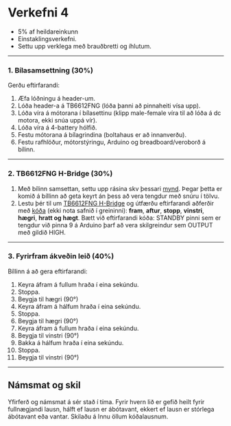 # Verkefni 4 

- 5% af heildareinkunn
- Einstaklingsverkefni.
- Settu upp verklega með brauðbretti og íhlutum.

---

### 1. Bílasamsettning (30%)

Gerðu eftirfarandi:

1. Æfa lóðningu á header-um.
1. Lóða header-a á TB6612FNG (lóða þanni að pinnaheiti vísa upp).
1. Lóða víra á mótorana í bílasettinu (klipp male-female víra til að lóða á dc motora, ekki snúa uppá vír).
1. Lóða víra á 4-battery hólfið.
1. Festu mótorana á bílagrindina (boltahaus er að innanverðu).
1. Festu rafhlöður, mótorstýringu, Arduino og breadboard/veroborð á bílinn. 

---

### 2. TB6612FNG H-Bridge (30%)

1. Með bílinn samsettan, settu upp rásina skv þessari [mynd](https://github.com/VESM2VT/arduino/blob/main/myndir/MotorControllerSetup.png). Þegar þetta er komið á bíllinn að geta keyrt án þess að vera tengdur með snúru í tölvu.
1. Lestu þér til um [TB6612FNG H-Bridge](https://dronebotworkshop.com/tb6612fng-h-bridge/) og útfærðu eftirfarandi aðferðir með [kóða](https://dronebotworkshop.com/tb6612fng-h-bridge/#TB6612FNG_Arduino_Sketch) (ekki nota safnið í greininni): **fram**, **aftur**, **stopp**, **vinstri**, **hægri**, **hratt og hægt**. Bætt við eftirfarandi kóða: STANDBY pinni sem er tengdur við pinna 9 á Arduino þarf að vera skilgreindur sem OUTPUT með gildið HIGH.

---

### 3. Fyrirfram ákveðin leið (40%)

Bíllinn á að gera eftirfarandi:

1. Keyra áfram á fullum hraða í eina sekúndu.
1. Stoppa.
1. Beygja til hægri (90°)
1. Keyra áfram á hálfum hraða í eina sekúndu.
1. Stoppa.
1. Beygja til hægri (90°)
1. Keyra áfram á fullum hraða í eina sekúndu.
1. Beygja til vinstri (90°)
1. Bakka á hálfum hraða í eina sekúndu.
1. Stoppa.
1. Beygja til vinstri (90°)

---

## Námsmat og skil

Yfirferð og námsmat á sér stað í tíma.
Fyrir hvern lið er gefið heilt fyrir fullnægjandi lausn, hálft ef lausn er ábótavant, ekkert ef lausn er stórlega ábótavant eða vantar.
Skilaðu á Innu öllum kóðalausnum.

